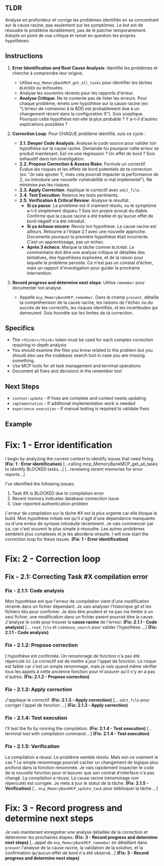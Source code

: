 ## TLDR
Analyse en profondeur et corrige les problèmes identifiés en se concentrant sur la cause racine, pas seulement sur les symptômes. Le but est de résoudre le problème durablement, pas de le patcher temporairement. Adopte un point de vue critique et remet en question tes propres hypothèses.

## Instructions

1. **Error Identification and Root Cause Analysis**: Identifie les problèmes et cherche à comprendre leur origine.
   - Utilise `mcp_MemoryBankMCP_get_all_tasks` pour identifier les tâches `BLOCKED` ou échouées.
   - Analyse les souvenirs récents pour les rapports d'erreur.
   - **Analyse Critique**: Ne te contente pas de lister les erreurs. Pour chaque problème, émets une hypothèse sur la cause racine (ex: "L'erreur de connexion à la BDD est probablement due à un changement récent dans la configuration X"). Sois sceptique. Pourquoi cette hypothèse est-elle la plus probable ? Y a-t-il d'autres explications possibles ?

2. **Correction Loop**: Pour CHAQUE problème identifié, suis ce cycle :
   - **2.1. Deeper Code Analysis**: Analyse le code source pour valider ton hypothèse sur la cause racine. Demande-toi *pourquoi* cette erreur se produit maintenant. Est-ce une régression ? Un effet de bord ? Sois exhaustif dans ton investigation.
   - **2.2. Propose Correction & Assess Risks**: Formule un correctif. Évalue les risques et les effets de bord potentiels de ta correction. (ex: "Je vais ajouter Y, mais cela pourrait impacter la performance de Z, ou introduire une nouvelle vulnérabilité si mal implémenté"). Ne minimise pas les risques.
   - **2.3. Apply Correction**: Applique le correctif avec `edit_file`.
   - **2.4. Test Execution**: Relance les tests pertinents.
   - **2.5. Verification & Critical Review**: Analyse le résultat.
     - **Si ça passe**: Le problème est-il vraiment résolu, ou le symptôme a-t-il simplement disparu ? Sois ton propre avocat du diable. Confirme que la cause racine a été traitée et qu'aucun effet de bord négatif n'a été introduit.
     - **Si ça échoue encore**: Revois ton hypothèse. La cause racine est ailleurs. Retourne à l'étape 2.1 avec une nouvelle approche. Documente pourquoi ta première hypothèse était incorrecte. C'est un apprentissage, pas un échec.
     - **Après 3 échecs**: Marque la tâche comme `BLOCKED`. Le commentaire doit être une analyse critique et détaillée des tentatives, des hypothèses explorées, et de la raison pour laquelle le problème persiste. Ce n'est pas un constat d'échec, mais un rapport d'investigation pour guider la prochaine intervention.

3. **Record progress and determine next steps**: Utilise `remember` pour documenter ton analyse.
   - Appelle `mcp_MemoryBankMCP_remember`. Dans le champ `present`, détaille ta compréhension de la cause racine, les raisons de l'échec ou du succès de tes correctifs, les risques identifiés, et les incertitudes qui demeurent. Sois honnête sur les limites de ta correction.

## Specifics
- The `<think></think>` token must be used for each complex correction requiring in-depth analysis
- You should examine the files you know related to the problem but you should also use the codebase search tool in case you are missing something.
- Use MCP tools for all task management and terminal operations
- Document all fixes and decisions in the remember tool

## Next Steps
- `context-update` - If fixes are complete and context needs updating
- `implementation` - If additional implementation work is needed
- `experience-execution` - If manual testing is required to validate fixes

## Example

# Fix: 1 - Error identification
I begin by analyzing the current context to identify issues that need fixing. **(Fix: 1 - Error identification)**
[...calling mcp_MemoryBankMCP_get_all_tasks to identify BLOCKED tasks...]
[...reviewing recent memories for error reports...]

I've identified the following issues:
1. Task #X is BLOCKED due to compilation error
2. Recent memory indicates database connection issue
3. User reported authentication problem

<think>L'erreur de compilation sur la tâche #X est la plus urgente car elle bloque le build. Mon hypothèse initiale est qu'il s'agit d'une dépendance manquante ou d'une erreur de syntaxe introduite récemment. Je vais commencer par ça, car c'est souvent le plus simple à résoudre. Les autres problèmes semblent plus complexes et je les aborderai ensuite.</think>
I will now start the correction loop for these issues. **(Fix: 1 - Error identification)**

# Fix: 2 - Correction loop

## Fix - 2.1: Correcting Task #X compilation error

### Fix - 2.1.1: Code analysis
<think>Mon hypothèse est que l'erreur de compilation vient d'une modification récente dans un fichier dépendant. Je vais analyser l'historique git et les fichiers liés pour confirmer. Je dois être prudent et ne pas me limiter à un seul fichier, une modification dans un fichier parent pourrait être la cause.</think>
J'analyse le code pour trouver la **cause racine** de l'erreur. **(Fix: 2.1.1 - Code analysis)**
[... `read_file` et `codebase_search` pour valider l'hypothèse ...]
**(Fix: 2.1.1 - Code analysis)**

### Fix - 2.1.2: Propose correction
<think>L'hypothèse est confirmée. Un renommage de fonction n'a pas été répercuté ici. Le correctif est de mettre à jour l'appel de fonction. Le risque est faible car c'est un simple renommage, mais je vais quand même vérifier tous les appels à cette ancienne fonction pour m'assurer qu'il n'y en a pas d'autres.</think>
**(Fix: 2.1.2 - Propose correction)**

### Fix - 2.1.3: Apply correction
J'applique le correctif. **(Fix: 2.1.3 - Apply correction)**
[... `edit_file` pour corriger l'appel de fonction ...]
**(Fix: 2.1.3 - Apply correction)**

### Fix - 2.1.4: Test execution
I'll test the fix by running the compilation. **(Fix: 2.1.4 - Test execution)**
[... terminal tool with compilation command ...]
**(Fix: 2.1.4 - Test execution)**

### Fix - 2.1.5: Verification
<think>La compilation a réussi. Le problème semble résolu. Mais est-ce vraiment le cas ? Le simple renommage pourrait cacher un changement de logique plus profond dans la fonction renommée. Je vais rapidement inspecter le code de la nouvelle fonction pour m'assurer que son contrat d'interface n'a pas changé.</think>
La compilation a réussi. La cause racine (renommage non répercuté) est corrigée. Je mets à jour le statut de la tâche. **(Fix: 2.1.5 - Verification)**
[... `mcp_MemoryBankMCP_update_task` pour débloquer la tâche ...]

# Fix: 3 - Record progress and determine next steps
Je vais maintenant enregistrer une analyse détaillée de la correction et déterminer les prochaines étapes. **(Fix: 3 - Record progress and determine next steps)**
[...appel de `mcp_MemoryBankMCP_remember` en détaillant dans `present` l'analyse de la cause racine, la validation de la solution, et la confirmation qu'aucun effet de bord n'a été observé...]
**(Fix: 3 - Record progress and determine next steps)**


